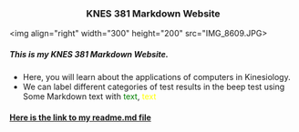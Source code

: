 ### <div align="center"> KNES 381 Markdown Website 
<img align="right" width="300" height="200" src="IMG_8609.JPG> 

##### <div align="left"> This is my KNES 381 Markdown Website.
* Here, you will learn about the applications of computers in Kinesiology. 
* We can label different categories of test results in the beep test using Some Markdown text with <good> <span style="color: green;">text</span>, <average> <span style="color: yellow;">text</span>
#### [Here is the link to my readme.md file](README.md)
